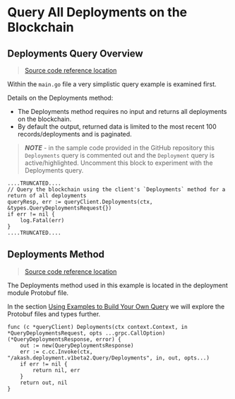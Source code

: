# Query All Deployments on the Blockchain

## Deployments Query Overview

> [Source code reference location](https://github.com/chainzero/akash-client/blob/main/akashrpcclient\_queryonly/main.go)

Within the `main.go` file a very simplistic query example is examined first.

Details on the Deployments method:

* The Deployments method requires no input and returns all deployments on the blockchain.
* By default the output, returned data is limited to the most recent 100 records/deployments and is paginated.

> _**NOTE**_ - in the sample code provided in the GitHub repository this `Deployments` query is commented out and the `Deployment` query is active/highlighted.  Uncomment this block to experiment with the Deployments query.

```
....TRUNCATED....
// Query the blockchain using the client's `Deployments` method for a return of all deployments
queryResp, err := queryClient.Deployments(ctx, &types.QueryDeploymentsRequest{})
if err != nil {
	log.Fatal(err)
}
....TRUNCATED....
```

## Deployments Method&#x20;

> [Source code reference location](https://github.com/akash-network/node/blob/master/x/deployment/types/v1beta2/query.pb.go)

The Deployments method used in this example is located in the deployment module Protobuf file.

In the section [Using Examples to Build Your Own Query](using-examples-to-build-your-own-query.md) we will explore the Protobuf files and types further.

```
func (c *queryClient) Deployments(ctx context.Context, in *QueryDeploymentsRequest, opts ...grpc.CallOption) (*QueryDeploymentsResponse, error) {
	out := new(QueryDeploymentsResponse)
	err := c.cc.Invoke(ctx, "/akash.deployment.v1beta2.Query/Deployments", in, out, opts...)
	if err != nil {
		return nil, err
	}
	return out, nil
}
```
